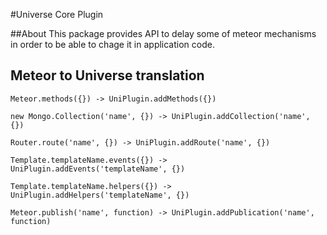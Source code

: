 #Universe Core Plugin

##About
This package provides API to delay some of meteor mechanisms in order to be able to chage it in application code.

## Meteor to Universe translation

```
Meteor.methods({}) -> UniPlugin.addMethods({})
```

```
new Mongo.Collection('name', {}) -> UniPlugin.addCollection('name', {})
```

```
Router.route('name', {}) -> UniPlugin.addRoute('name', {})
```

```
Template.templateName.events({}) -> UniPlugin.addEvents('templateName', {})
```

```
Template.templateName.helpers({}) -> UniPlugin.addHelpers('templateName', {})
```

```
Meteor.publish('name', function) -> UniPlugin.addPublication('name', function)

```